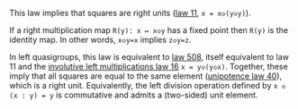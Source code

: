 This law implies that squares are right units ([law 11](https://teorth.github.io/equational_theories/implications/?11), `x = x◇(y◇y)`).

If a right multiplication map `R(y): x ↦ x◇y` has a fixed point then `R(y)` is the identity map.  In other words, `x◇y=x` implies `z◇y=z`.

In left quasigroups, this law is equivalent to [law 508](https://teorth.github.io/equational_theories/implications/?508), itself equivalent to law 11 and the [involutive left multiplications law 16](https://teorth.github.io/equational_theories/implications/?16) `x = y◇(y◇x)`.  Together, these imply that all squares are equal to the same element ([unipotence law 40](https://teorth.github.io/equational_theories/implications/?40)), which is a right unit.  Equivalently, the left division operation defined by `x ◇ (x : y) = y` is commutative and admits a (two-sided) unit element.
